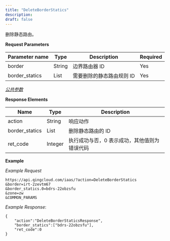```yaml
---
title: "DeleteBorderStatics"
description: 
draft: false
---
```




删除静态路由。


**Request Parameters**

| Parameter name | Type | Description | Required |
| --- | --- | --- | --- |
| border | String | 边界路由器 ID | Yes |
| border_statics | List | 需要删除的静态路由规则 ID | Yes |

[_公共参数_](../../../parameters/)

**Response Elements**

| Name | Type | Description |
| --- | --- | --- |
| action | String | 响应动作 |
| border_statics | List | 删除静态路由的 ID |
| ret_code | Integer | 执行成功与否，0 表示成功，其他值则为错误代码 |

**Example**

_Example Request_

```
https://api.qingcloud.com/iaas/?action=DeleteBorderStatics
&border=irt-2zevtm67
&border_statics.0=bdrs-22obzsfu
&zone=zw
&COMMON_PARAMS
```

_Example Response_:

```
{
    "action":"DeleteBorderStaticsResponse",
    "border_statics":["bdrs-22obzsfu"],
    "ret_code":0
}
```

